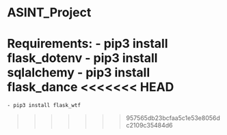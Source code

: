 # ASINT_Project

Requirements: 
    - pip3 install flask_dotenv
    - pip3 install sqlalchemy
    - pip3 install flask_dance
<<<<<<< HEAD
=======
    - pip3 install flask_wtf
>>>>>>> 957565db23bcfaa5c1e53e8056dc2109c35484d6
